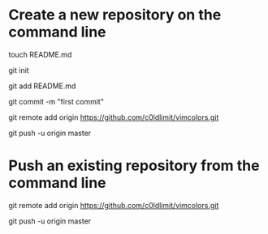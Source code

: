 # Create a new repository on the command line
 
touch README.md

git init

git add README.md

git commit -m "first commit"

git remote add origin https://github.com/c0ldlimit/vimcolors.git

git push -u origin master
 
# Push an existing repository from the command line
 
git remote add origin https://github.com/c0ldlimit/vimcolors.git

git push -u origin master
